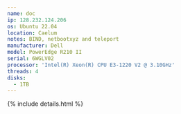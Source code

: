 ```yaml
---
name: doc
ip: 128.232.124.206
os: Ubuntu 22.04
location: Caelum
notes: BIND, netbootxyz and teleport
manufacturer: Dell
model: PowerEdge R210 II
serial: 6WGLV02
processor: 'Intel(R) Xeon(R) CPU E3-1220 V2 @ 3.10GHz'
threads: 4
disks:
  - 1TB
---
```

{% include details.html %} 

